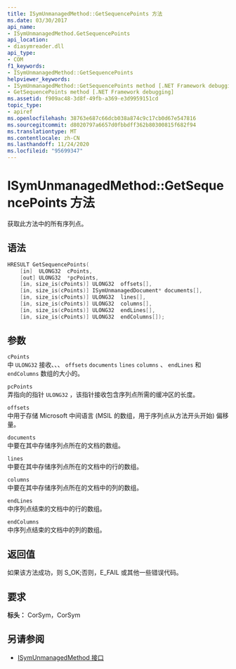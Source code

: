 ```yaml
---
title: ISymUnmanagedMethod::GetSequencePoints 方法
ms.date: 03/30/2017
api_name:
- ISymUnmanagedMethod.GetSequencePoints
api_location:
- diasymreader.dll
api_type:
- COM
f1_keywords:
- ISymUnmanagedMethod::GetSequencePoints
helpviewer_keywords:
- ISymUnmanagedMethod::GetSequencePoints method [.NET Framework debugging]
- GetSequencePoints method [.NET Framework debugging]
ms.assetid: f909ac48-3d8f-49fb-a369-e3d9959151cd
topic_type:
- apiref
ms.openlocfilehash: 38763e687c66dcb038a874c9c17cb0d67e547816
ms.sourcegitcommit: d8020797a6657d0fbbdff362b80300815f682f94
ms.translationtype: MT
ms.contentlocale: zh-CN
ms.lasthandoff: 11/24/2020
ms.locfileid: "95699347"
---
```

# <a name="isymunmanagedmethodgetsequencepoints-method"></a>ISymUnmanagedMethod::GetSequencePoints 方法

获取此方法中的所有序列点。  
  
## <a name="syntax"></a>语法  
  
```cpp  
HRESULT GetSequencePoints(  
    [in]  ULONG32  cPoints,  
    [out] ULONG32  *pcPoints,  
    [in, size_is(cPoints)] ULONG32  offsets[],  
    [in, size_is(cPoints)] ISymUnmanagedDocument* documents[],  
    [in, size_is(cPoints)] ULONG32  lines[],  
    [in, size_is(cPoints)] ULONG32  columns[],  
    [in, size_is(cPoints)] ULONG32  endLines[],  
    [in, size_is(cPoints)] ULONG32  endColumns[]);  
```  
  
## <a name="parameters"></a>参数  

 `cPoints`  
 中 `ULONG32` 接收、、、 `offsets` `documents` `lines` `columns` 、 `endLines` 和 `endColumns` 数组的大小的。  
  
 `pcPoints`  
 弄指向的指针 `ULONG32` ，该指针接收包含序列点所需的缓冲区的长度。  
  
 `offsets`  
 中用于存储 Microsoft 中间语言 (MSIL 的数组，用于序列点从方法开头开始) 偏移量。  
  
 `documents`  
 中要在其中存储序列点所在的文档的数组。  
  
 `lines`  
 中要在其中存储序列点所在的文档中的行的数组。  
  
 `columns`  
 中要在其中存储序列点所在的文档中的列的数组。  
  
 `endLines`  
 中序列点结束的文档中的行的数组。  
  
 `endColumns`  
 中序列点结束的文档中的列的数组。  
  
## <a name="return-value"></a>返回值  

 如果该方法成功，则 S_OK;否则，E_FAIL 或其他一些错误代码。  
  
## <a name="requirements"></a>要求  

 **标头：** CorSym，CorSym  
  
## <a name="see-also"></a>另请参阅

- [ISymUnmanagedMethod 接口](isymunmanagedmethod-interface.md)
